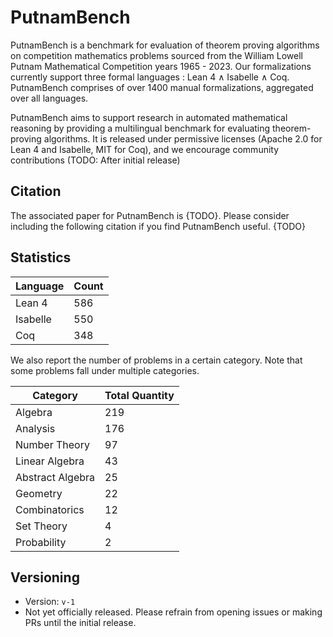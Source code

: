 # PutnamBench

PutnamBench is a benchmark for evaluation of theorem proving algorithms on competition mathematics problems sourced from the William Lowell Putnam Mathematical Competition years 1965 - 2023. Our formalizations currently support three formal languages : Lean 4 $\land$ Isabelle $\land$ Coq. PutnamBench comprises of over 1400 manual formalizations, aggregated over all languages.

PutnamBench aims to support research in automated mathematical reasoning by providing a multilingual benchmark for evaluating theorem-proving algorithms. It is released under permissive licenses (Apache 2.0 for Lean 4 and Isabelle, MIT for Coq), and we encourage community contributions (TODO: After initial release)

## Citation
The associated paper for PutnamBench is {TODO}. Please consider including the following citation if you find PutnamBench useful.
{TODO}

## Statistics 
| Language      | Count          |
| ------------- | -------------- |
| Lean 4        | 586            |
| Isabelle      | 550            |
| Coq           | 348            |

We also report the number of problems in a certain category. Note that some problems fall under multiple categories.

| Category         | Total Quantity | 
| ---------------- | -------------- | 
| Algebra          | 219            | 
| Analysis         | 176            |
| Number Theory    | 97             | 
| Linear Algebra   | 43             | 
| Abstract Algebra | 25             | 
| Geometry         | 22             | 
| Combinatorics    | 12              | 
| Set Theory       | 4              | 
| Probability      | 2              | 


## Versioning
- Version: `v-1`
- Not yet officially released. Please refrain from opening issues or making PRs until the initial release.
